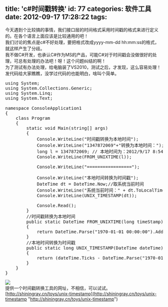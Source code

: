 title: 'c#时间戳转换'
id: 77
categories: 软件工具
date: 2012-09-17 17:28:22
tags:
---

今天遇到个比较搞的事情，我们接口层的时间格式采用时间戳的格式来进行定义的。在各个语言上面应该是比较通用的吧！
</br> 我们讨论的焦点是c#不好处理，要把格式改成yyyy-mm-dd hh:mm:ss的格式，就这样产生了分歧。
</br> 我不做C#开发，也承认C#作为MS的产品，可能C#对于时间戳会没做很好的处理，可总有处理的办法吧！呀！这个问题纠结的啊！
</br> 为了测试有办法处理，给电脑装了VS2010，测试之后，才发现，这么容易处理！ 发代码给大家瞧瞧，没学过代码的也能明白，啥叫个简单。
</br>
<pre config="brush:c#;toolbar:false;">
using System;
using System.Collections.Generic;
using System.Linq;
using System.Text;

namespace ConsoleApplication1
{
    class Program
    {
        static void Main(string[] args)
        {
            Console.WriteLine(&quot;时间戳转换为本地时间&quot;);
            Console.WriteLine(&quot;1347872069&quot;+&quot;转换为本地时间：&quot;);
            long l = 1347872069; // 本地时间为：2012/9/17 8:54:29
            Console.WriteLine(FROM_UNIXTIME(l));

            Console.WriteLine(&quot;=================&quot;);

            Console.WriteLine(&quot;本地时间转换为时间戳&quot;);
            DateTime dt = DateTime.Now;//取系统当前时间
            Console.WriteLine(&quot;系统当前时间：&quot; + dt.ToLocalTime());
            Console.WriteLine(UNIX_TIMESTAMP(dt));

            Console.Read();
        }
        //时间戳转换为本地时间
        public static DateTime FROM_UNIXTIME(long timeStamp)
        {
            return DateTime.Parse(&quot;1970-01-01 00:00:00&quot;).AddSeconds(timeStamp);
        }
        //本地时间转换为时间戳
        public static long UNIX_TIMESTAMP(DateTime dateTime)
        {
            return (dateTime.Ticks - DateTime.Parse(&quot;1970-01-01 00:00:00&quot;).Ticks) / 10000000;
        }
    }
}
</pre>

![](http://m2.img.libdd.com/farm4/2012/0917/17/41496F711F1EE2C0AB9F1590596E03DF8B655C8D7D8E_500_197.jpg)</img>
</br> 提供一个时间戳转换工具的网址，不相信，可以试试。
</br>[http://shiningray.cn/toys/unix-timestamp](http://shiningray.cn/toys/unix-timestamp "http://shiningray.cn/toys/unix-timestamp")
